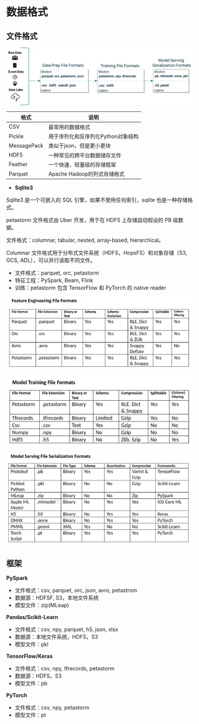 # 数据格式

## 文件格式

![](images/2022-12-07-15-38-45.png)

|格式|说明|
|---|---|
|CSV|最常用的数据格式|
|Pickle|用于序列化和反序列化Python对象结构|
|MessagePack|类似于json，但是更小更块|
|HDF5|一种常见的跨平台数据储存文件|
|Feather|一个快速、轻量级的存储框架|
|Parquet|Apache Hadoop的列式存储格式|

- **Sqlite3**

Sqlite3 是一个可嵌入的 SQL 引擎，如果不使用任何索引，sqlite 也是一种存储格式。


petastorm 文件格式由 Uber 开发，用于在 HDFS 上存储自动假设的 PB 级数据。

文件格式：columnar, tabular, nested, array-based, hierarchical。

Columnar 文件格式用于分布式文件系统（HDFS，HopsFS）和对象存储（S3, GCS, ADL），可以并行读取不同文件。

- 文件格式：parquet, orc, petastorm
- 特征工程：PySpark, Beam, Flink
- 训练：petastorm 包含 TensorFlow 和 PyTorch 的 native reader

![](images/2022-12-07-15-55-40.png)

![](images/2022-12-07-15-55-46.png)

![](images/2022-12-07-15-55-58.png)

## 框架

**PySpark**

- 文件格式：csv, parquet, orc, json, avro, petastrom
- 数据源：HDFSF, S3，本地文件系统
- 模型文件：zip(MLeap)

**Pandas/Scikit-Learn**

- 文件格式：csv, npy, parquet, h5, json, xlsx
- 数据源：本地文件系统，HDFS，S3
- 模型文件：pkl

**TensorFlow/Keras**

- 文件格式：csv, npy, tfrecords, petastorm
- 数据源：HDFS，S3
- 模型文件：pb

**PyTorch**

- 文件格式：csv, npy, petastorm
- 模型文件：pt

